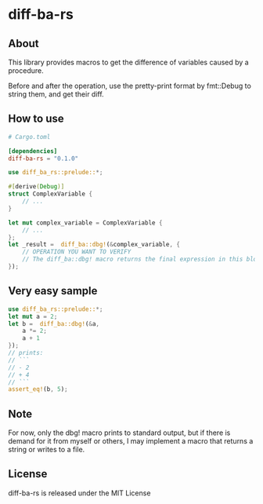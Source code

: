 # diff-ba-rs

## About

This library provides macros to get the difference of variables caused by a procedure.

Before and after the operation, use the pretty-print format by fmt::Debug to string them, and get their diff.

## How to use

```toml
# Cargo.toml

[dependencies]
diff-ba-rs = "0.1.0"
```

```rust
use diff_ba_rs::prelude::*;

#[derive(Debug)]
struct ComplexVariable {
    // ...
}

let mut complex_variable = ComplexVariable {
    // ...
};
let _result =  diff_ba::dbg!(&complex_variable, {
    // OPERATION YOU WANT TO VERIFY
    // The diff_ba::dbg! macro returns the final expression in this block.
});
```

## Very easy sample

```rust
use diff_ba_rs::prelude::*;
let mut a = 2;
let b =  diff_ba::dbg!(&a,
    a *= 2;
    a + 1
});
// prints:
// ```
// - 2
// + 4
// ```
assert_eq!(b, 5);
```

## Note

For now, only the dbg! macro prints to standard output, but if there is demand for it from myself or others, I may implement a macro that returns a string or writes to a file.

## License

diff-ba-rs is released under the MIT License
